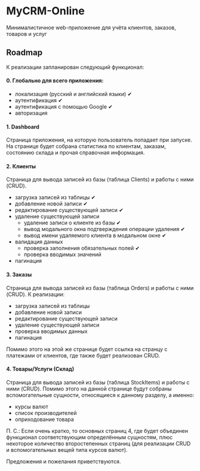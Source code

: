 # MyCRM-Online
Минималистичное web-приложение для учёта клиентов, заказов, товаров и услуг

## Roadmap
К реализации запланирован следующий функционал:

#### 0. Глобально для всего приложения:
* локализация (русский и английский языки) ✔
* аутентификация ✔
* аутентификация с помощью Google ✔
* авторизация

#### 1. Dashboard
Страница приложения, на которую пользователь попадает при запуске. На странице будет собрана статистика по клиентам, заказам, состоянию склада и прочая справочная информация.

#### 2. Клиенты
Страница для вывода записей из базы (таблица Clients) и работы с ними (CRUD).
* загрузка записей из таблицы ✔
* добавление новой записи ✔
* редактирование существующей записи ✔
* удаление существующей записи
    * удаление записи о клиенте из базы ✔
    * вывод модального окна подтверждения операции удаления ✔
    * вывод имени удаляемого клиента в модальном окне ✔
* валидация данных
    * проверка заполнения обязательных полей ✔
    * проверка вводимых значений
* пагинация

#### 3. Заказы
Страница для вывода записей из базы (таблица Orders) и работы с ними (CRUD).
К реализации:
- загрузка записей из таблицы
- добавление новой записи
- редактирование существующей записи
- удаление существующей записи
- проверка вводимых данных
- пагинация
 
Помимо этого на этой же странице будет ссылка на странцу с платежами от клиентов, где также будет реализован CRUD.
 
#### 4. Товары/Услуги (Склад)
Страница для вывода записей из базы (таблица StockItems) и работы с ними (CRUD).
Помимо этого на данной странице будут собраны вспомогательные сущности, относящиеся к данному разделу, а именно:
- курсы валют
- список производителей
- оприходование товара
 
П. С.:
Если очень кратко, то основных страниц 4, где будет объединен функционал соответствующим определённым сущностям, плюс некоторое количество второстепенных страниц (для реализации CRUD и вспомогательных вещей типа курсов валют).

Предложения и пожелания приветствуются.
